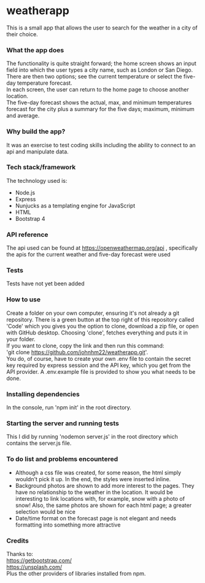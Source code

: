 # weatherapp  
This is a small app that allows the user to search for the weather in a city of their choice.  

### What the app does
The functionality is quite straight forward; the home screen shows an input field into which the user types a city name, such as London or San Diego.  
There are then two options; see the current temperature or select the five-day temperature forecast.  
In each screen, the user can return to the home page to choose another location.  
The five-day forecast shows the actual, max, and minimum temperatures forecast for the city plus a summary for the five days; maximum, minimum and average.

### Why build the app?  
It was an exercise to test coding skills including the ability to connect to an api and manipulate data.

### Tech stack/framework  
The technology used is:
* Node.js
* Express
* Nunjucks as a templating engine for JavaScript
* HTML
* Bootstrap 4

### API reference  
The api used can be found at https://openweathermap.org/api , specifically the apis for the current weather and five-day forecast were used  

### Tests  
Tests have not yet been added

### How to use  
Create a folder on your own computer, ensuring it's not already a git repository. There is a green button at the top right of this repository called 'Code' which you gives you the option to clone, download a zip file, or open with GitHub desktop. Choosing 'clone', fetches everything and puts it in your folder.  
If you want to clone, copy the link and then run this command:  
'git clone  https://github.com/johnhm22/weatherapp.git'.  
You do, of course, have to create your own .env file to contain the secret key required by express session and the API key, which you get from the API provider. A .env.example file is provided to show you what needs to be done.

### Installing dependencies
In the console, run 'npm init' in the root directory.

### Starting the server and running tests
This I did by running 'nodemon server.js' in the root directory which contains the server.js file.  

### To do list and problems encountered  
* Although a css file was created, for some reason, the html simply wouldn't pick it up. In the end, the styles were inserted inline.  
* Background photos are shown to add more interest to the pages. They have no relationship to the weather in the location. It would be interesting to link locations with, for example, snow with a photo of snow!  Also, the same photos are shown for each html page; a greater selection would be nice  
* Date/time format on the forecast page is not elegant and needs formatting into something more attractive  

### Credits
Thanks to:  
https://getbootstrap.com/  
https://unsplash.com/  
Plus the other providers of libraries installed from npm.
